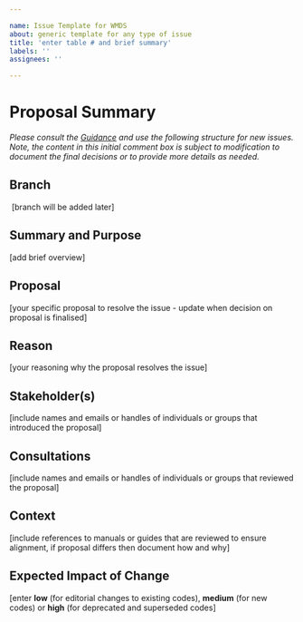 ```yaml
---

name: Issue Template for WMDS  
about: generic template for any type of issue  
title: 'enter table # and brief summary'  
labels: ''  
assignees: ''

---
```


# Proposal Summary

_Please consult the_ [_Guidance_](https://github.com/wmo-im/wmds/wiki/Changing-Codetables) _and use the following structure for new issues. Note, the content in this initial comment box is subject to modification to document the final decisions or to provide more details as needed._

## **Branch**

 \[branch will be added later\]

## **Summary and Purpose**

\[add brief overview\]

## **Proposal**

\[your specific proposal to resolve the issue - update when decision on proposal is finalised\]

## **Reason**

\[your reasoning why the proposal resolves the issue\]

## **Stakeholder(s)**

\[include names and emails or handles of individuals or groups that introduced the proposal\]

## Consultations

\[include names and emails or handles of individuals or groups that reviewed the proposal\]

## Context

\[include references to manuals or guides that are reviewed to ensure alignment, if proposal differs then document how and why\]

## Expected Impact of Change

\[enter **low** (for editorial changes to existing codes), **medium** (for new codes) or **high** (for deprecated and superseded codes\]
